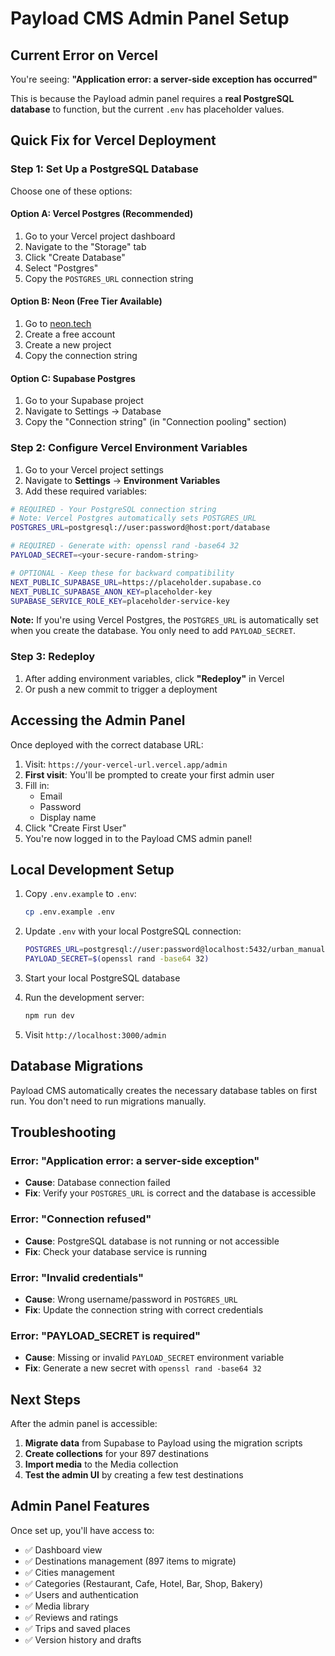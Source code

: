 # Payload CMS Admin Panel Setup

## Current Error on Vercel

You're seeing: **"Application error: a server-side exception has occurred"**

This is because the Payload admin panel requires a **real PostgreSQL database** to function, but the current `.env` has placeholder values.

## Quick Fix for Vercel Deployment

### Step 1: Set Up a PostgreSQL Database

Choose one of these options:

#### Option A: Vercel Postgres (Recommended)
1. Go to your Vercel project dashboard
2. Navigate to the "Storage" tab
3. Click "Create Database"
4. Select "Postgres"
5. Copy the `POSTGRES_URL` connection string

#### Option B: Neon (Free Tier Available)
1. Go to [neon.tech](https://neon.tech)
2. Create a free account
3. Create a new project
4. Copy the connection string

#### Option C: Supabase Postgres
1. Go to your Supabase project
2. Navigate to Settings → Database
3. Copy the "Connection string" (in "Connection pooling" section)

### Step 2: Configure Vercel Environment Variables

1. Go to your Vercel project settings
2. Navigate to **Settings** → **Environment Variables**
3. Add these required variables:

```bash
# REQUIRED - Your PostgreSQL connection string
# Note: Vercel Postgres automatically sets POSTGRES_URL
POSTGRES_URL=postgresql://user:password@host:port/database

# REQUIRED - Generate with: openssl rand -base64 32
PAYLOAD_SECRET=<your-secure-random-string>

# OPTIONAL - Keep these for backward compatibility
NEXT_PUBLIC_SUPABASE_URL=https://placeholder.supabase.co
NEXT_PUBLIC_SUPABASE_ANON_KEY=placeholder-key
SUPABASE_SERVICE_ROLE_KEY=placeholder-service-key
```

**Note:** If you're using Vercel Postgres, the `POSTGRES_URL` is automatically set when you create the database. You only need to add `PAYLOAD_SECRET`.

### Step 3: Redeploy

1. After adding environment variables, click **"Redeploy"** in Vercel
2. Or push a new commit to trigger a deployment

## Accessing the Admin Panel

Once deployed with the correct database URL:

1. Visit: `https://your-vercel-url.vercel.app/admin`
2. **First visit**: You'll be prompted to create your first admin user
3. Fill in:
   - Email
   - Password
   - Display name
4. Click "Create First User"
5. You're now logged in to the Payload CMS admin panel!

## Local Development Setup

1. Copy `.env.example` to `.env`:
   ```bash
   cp .env.example .env
   ```

2. Update `.env` with your local PostgreSQL connection:
   ```bash
   POSTGRES_URL=postgresql://user:password@localhost:5432/urban_manual
   PAYLOAD_SECRET=$(openssl rand -base64 32)
   ```

3. Start your local PostgreSQL database

4. Run the development server:
   ```bash
   npm run dev
   ```

5. Visit `http://localhost:3000/admin`

## Database Migrations

Payload CMS automatically creates the necessary database tables on first run. You don't need to run migrations manually.

## Troubleshooting

### Error: "Application error: a server-side exception"
- **Cause**: Database connection failed
- **Fix**: Verify your `POSTGRES_URL` is correct and the database is accessible

### Error: "Connection refused"
- **Cause**: PostgreSQL database is not running or not accessible
- **Fix**: Check your database service is running

### Error: "Invalid credentials"
- **Cause**: Wrong username/password in `POSTGRES_URL`
- **Fix**: Update the connection string with correct credentials

### Error: "PAYLOAD_SECRET is required"
- **Cause**: Missing or invalid `PAYLOAD_SECRET` environment variable
- **Fix**: Generate a new secret with `openssl rand -base64 32`

## Next Steps

After the admin panel is accessible:

1. **Migrate data** from Supabase to Payload using the migration scripts
2. **Create collections** for your 897 destinations
3. **Import media** to the Media collection
4. **Test the admin UI** by creating a few test destinations

## Admin Panel Features

Once set up, you'll have access to:

- ✅ Dashboard view
- ✅ Destinations management (897 items to migrate)
- ✅ Cities management
- ✅ Categories (Restaurant, Cafe, Hotel, Bar, Shop, Bakery)
- ✅ Users and authentication
- ✅ Media library
- ✅ Reviews and ratings
- ✅ Trips and saved places
- ✅ Version history and drafts
